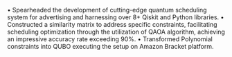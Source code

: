 • Spearheaded the development of cutting-edge quantum scheduling system for advertising and harnessing over 8+
Qiskit and Python libraries.
• Constructed a similarity matrix to address specific constraints, facilitating scheduling optimization through the
utilization of QAOA algorithm, achieving an impressive accuracy rate exceeding 90%.
• Transformed Polynomial constraints into QUBO executing the setup on Amazon Bracket platform.
